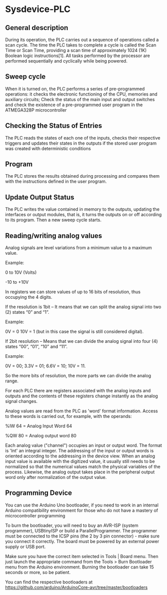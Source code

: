 # Sysdevice-PLC 

General description 
---

During its operation, the PLC carries out a sequence of operations called a scan cycle. The time the PLC takes to complete a cycle is called the Scan Time or Scan Time, providing a scan time of approximately 1024 (1K) Boolean logic instructions[1]. All tasks performed by the processor are performed sequentially and cyclically while being powered.

Sweep cycle 
---

When it is turned on, the PLC performs a series of pre-programmed operations: it checks the electronic functioning of the CPU, memories and auxiliary circuits; Check the status of the main input and output switches and check the existence of a pre-programmed user program in the ATMEGA328P microcontroller 

Checking the Status of Entries 
---

The PLC reads the states of each one of the inputs, checks their respective triggers and updates their states in the outputs if the stored user program was created with deterministic conditions 

Program
---

The PLC stores the results obtained during processing and compares them with the instructions defined in the user program. 

Update Output Status
---

The PLC writes the value contained in memory to the outputs, updating the interfaces or output modules, that is, it turns the outputs on or off according to its program. Then a new sweep cycle starts. 

Reading/writing analog values
---

Analog signals are level variations from a minimum value to a maximum value.

Example:

0 to 10V (Volts)

-10 to +10V

In registers we can store values of up to 16 bits of resolution, thus occupying the 4 digits.

If the resolution is 1bit – It means that we can split the analog signal into two (2) states “0” and “1”.

Example:

0V = 0 10V = 1 (but in this case the signal is still considered digital).

If 2bit resolution – Means that we can divide the analog signal into four (4) states “00”, “01”, “10” and “11”.

Example:

0V = 00; 3.3V = 01; 6.6V = 10; 10V = 11.

So the more bits of resolution, the more parts we can divide the analog range.

For each PLC there are registers associated with the analog inputs and outputs and the contents of these registers change instantly as the analog signal changes.

Analog values are read from the PLC as 'word' format information. Access to these words is carried out, for example, with the operands:

%IW 64 = Analog Input Word 64

%QW 80 = Analog output word 80

Each analog value ("channel") occupies an input or output word. The format is 'Int' an integral integer. The addressing of the input or output words is oriented according to the addressing in the device view. When an analog input value is available with the digitized value, it usually still needs to be normalized so that the numerical values match the physical variables of the process. Likewise, the analog output takes place in the peripheral output word only after normalization of the output value. 

Programming Device
---

You can use the Arduino Uno bootloader, if you need to work in an internal Arduino compatibility environment for those who do not have a mastery of microcontroller programming 

To burn the bootloader, you will need to buy an AVR-ISP (system programmer), USBtinyISP or build a ParallelProgrammer. The programmer must be connected to the ICSP pins (the 2 by 3 pin connector) - make sure you connect it correctly. The board must be powered by an external power supply or USB port.

Make sure you have the correct item selected in Tools | Board menu. Then just launch the appropriate command from the Tools > Burn Bootloader menu from the Arduino environment. Burning the bootloader can take 15 seconds or more, so be patient.

You can find the respective bootloaders at https://github.com/arduino/ArduinoCore-avr/tree/master/bootloaders

